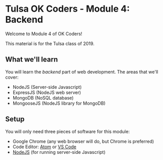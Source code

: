 # Tulsa OK Coders - Module 4: Backend

Welcome to Module 4 of OK Coders!

This material is for the Tulsa class of 2019.

## What we'll learn

You will learn the _backend_ part of web development.  The areas that we'll cover:
- NodeJS (Server-side Javascript)
- ExpressJS (NodeJS web server)
- MongoDB (NoSQL database)
- MongooseJS (NodeJS library for MongoDB)

## Setup
You will only need three pieces of software for this module:
- Google Chrome (any web browser will do, but Chrome is preferred)
- Code Editor: [Atom](https://atom.io/) or [VS Code](https://code.visualstudio.com/)
- [NodeJS](https://nodejs.org/en/) (for running server-side Javascript)
